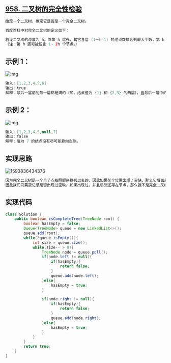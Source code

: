 ## **[958. 二叉树的完全性检验](https://leetcode-cn.com/problems/check-completeness-of-a-binary-tree/)**

```java
给定一个二叉树，确定它是否是一个完全二叉树。

百度百科中对完全二叉树的定义如下：

若设二叉树的深度为 h，除第 h 层外，其它各层 (1～h-1) 的结点数都达到最大个数，第 h 层所有的结点都连续集中在最左边，这就是完全二叉树。
（注：第 h 层可能包含 1~ 2h 个节点。）
```





## **示例 1：**

![img](https://assets.leetcode-cn.com/aliyun-lc-upload/uploads/2018/12/15/complete-binary-tree-1.png)

```java
输入：[1,2,3,4,5,6]
输出：true
解释：最后一层前的每一层都是满的（即，结点值为 {1} 和 {2,3} 的两层），且最后一层中的所有结点（{4,5,6}）都尽可能地向左。
```





## **示例 2：**

![img](https://assets.leetcode-cn.com/aliyun-lc-upload/uploads/2018/12/15/complete-binary-tree-2.png)

```java
输入：[1,2,3,4,5,null,7]
输出：false
解释：值为 7 的结点没有尽可能靠向左侧。
```



## 实现思路

![1593836434376](<https://wx1.sbimg.cn/2020/07/04/2rsu1.png>)

```java
因为完全二叉树是一个个节点按照顺序排列过去的，因此如果某个位置出现了空缺，那么它后面就必定不能够出现节点
因此我们只需要记录是否出现过空缺，如果出现过，并且后面还存在节点，那么就不是完全二叉树
```





## 实现代码

```java
class Solution {
    public boolean isCompleteTree(TreeNode root) {
        boolean hasEmpty = false;
        Queue<TreeNode> queue = new LinkedList<>();
        queue.add(root);
        while(!queue.isEmpty()){
            int size = queue.size();
            while(size-- > 0){
                TreeNode node = queue.poll();
                if(node.left != null){
                    if(hasEmpty){
                        return false;
                    }
                    queue.add(node.left);
                }else{
                    hasEmpty = true;
                }

                if(node.right != null){
                    if(hasEmpty){
                        return false;
                    }
                    queue.add(node.right);
                }else{
                    hasEmpty = true;
                }
            }
        }
        return true;
    }
}
```


